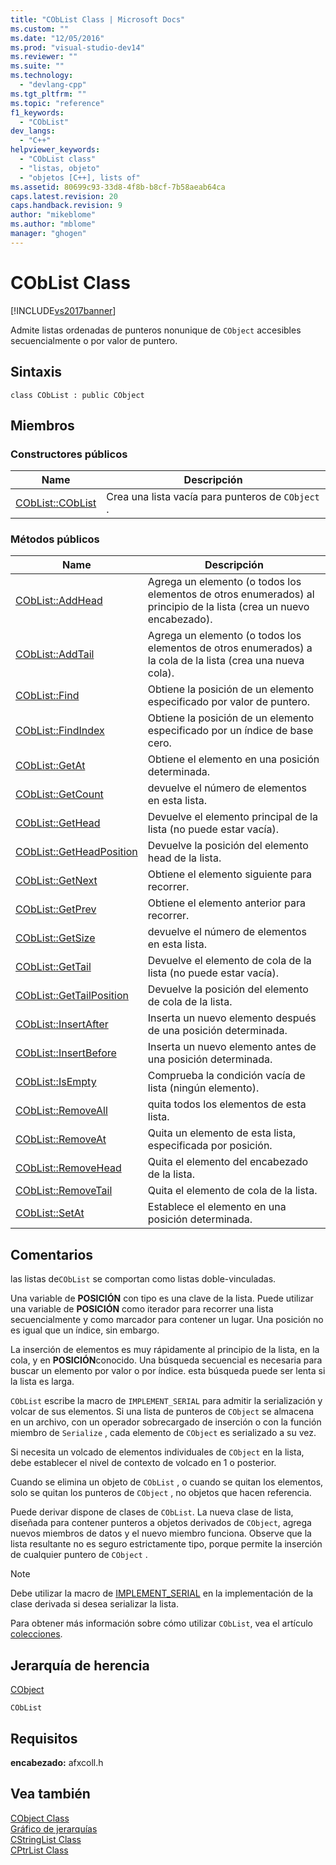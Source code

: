 ```yaml
---
title: "CObList Class | Microsoft Docs"
ms.custom: ""
ms.date: "12/05/2016"
ms.prod: "visual-studio-dev14"
ms.reviewer: ""
ms.suite: ""
ms.technology: 
  - "devlang-cpp"
ms.tgt_pltfrm: ""
ms.topic: "reference"
f1_keywords: 
  - "CObList"
dev_langs: 
  - "C++"
helpviewer_keywords: 
  - "CObList class"
  - "listas, objeto"
  - "objetos [C++], lists of"
ms.assetid: 80699c93-33d8-4f8b-b8cf-7b58aeab64ca
caps.latest.revision: 20
caps.handback.revision: 9
author: "mikeblome"
ms.author: "mblome"
manager: "ghogen"
---
```

# CObList Class
[!INCLUDE[vs2017banner](../../assembler/inline/includes/vs2017banner.md)]

Admite listas ordenadas de punteros nonunique de `CObject` accesibles secuencialmente o por valor de puntero.  
  
## Sintaxis  
  
```  
class CObList : public CObject  
```  
  
## Miembros  
  
### Constructores públicos  
  
|Name|Descripción|  
|----------|-----------------|  
|[CObList::CObList](../Topic/CObList::CObList.md)|Crea una lista vacía para punteros de `CObject` .|  
  
### Métodos públicos  
  
|Name|Descripción|  
|----------|-----------------|  
|[CObList::AddHead](../Topic/CObList::AddHead.md)|Agrega un elemento \(o todos los elementos de otros enumerados\) al principio de la lista \(crea un nuevo encabezado\).|  
|[CObList::AddTail](../Topic/CObList::AddTail.md)|Agrega un elemento \(o todos los elementos de otros enumerados\) a la cola de la lista \(crea una nueva cola\).|  
|[CObList::Find](../Topic/CObList::Find.md)|Obtiene la posición de un elemento especificado por valor de puntero.|  
|[CObList::FindIndex](../Topic/CObList::FindIndex.md)|Obtiene la posición de un elemento especificado por un índice de base cero.|  
|[CObList::GetAt](../Topic/CObList::GetAt.md)|Obtiene el elemento en una posición determinada.|  
|[CObList::GetCount](../Topic/CObList::GetCount.md)|devuelve el número de elementos en esta lista.|  
|[CObList::GetHead](../Topic/CObList::GetHead.md)|Devuelve el elemento principal de la lista \(no puede estar vacía\).|  
|[CObList::GetHeadPosition](../Topic/CObList::GetHeadPosition.md)|Devuelve la posición del elemento head de la lista.|  
|[CObList::GetNext](../Topic/CObList::GetNext.md)|Obtiene el elemento siguiente para recorrer.|  
|[CObList::GetPrev](../Topic/CObList::GetPrev.md)|Obtiene el elemento anterior para recorrer.|  
|[CObList::GetSize](../Topic/CObList::GetSize.md)|devuelve el número de elementos en esta lista.|  
|[CObList::GetTail](../Topic/CObList::GetTail.md)|Devuelve el elemento de cola de la lista \(no puede estar vacía\).|  
|[CObList::GetTailPosition](../Topic/CObList::GetTailPosition.md)|Devuelve la posición del elemento de cola de la lista.|  
|[CObList::InsertAfter](../Topic/CObList::InsertAfter.md)|Inserta un nuevo elemento después de una posición determinada.|  
|[CObList::InsertBefore](../Topic/CObList::InsertBefore.md)|Inserta un nuevo elemento antes de una posición determinada.|  
|[CObList::IsEmpty](../Topic/CObList::IsEmpty.md)|Comprueba la condición vacía de lista \(ningún elemento\).|  
|[CObList::RemoveAll](../Topic/CObList::RemoveAll.md)|quita todos los elementos de esta lista.|  
|[CObList::RemoveAt](../Topic/CObList::RemoveAt.md)|Quita un elemento de esta lista, especificada por posición.|  
|[CObList::RemoveHead](../Topic/CObList::RemoveHead.md)|Quita el elemento del encabezado de la lista.|  
|[CObList::RemoveTail](../Topic/CObList::RemoveTail.md)|Quita el elemento de cola de la lista.|  
|[CObList::SetAt](../Topic/CObList::SetAt.md)|Establece el elemento en una posición determinada.|  
  
## Comentarios  
 las listas de`CObList` se comportan como listas doble\-vinculadas.  
  
 Una variable de **POSICIÓN** con tipo es una clave de la lista.  Puede utilizar una variable de **POSICIÓN** como iterador para recorrer una lista secuencialmente y como marcador para contener un lugar.  Una posición no es igual que un índice, sin embargo.  
  
 La inserción de elementos es muy rápidamente al principio de la lista, en la cola, y en **POSICIÓN**conocido.  Una búsqueda secuencial es necesaria para buscar un elemento por valor o por índice.  esta búsqueda puede ser lenta si la lista es larga.  
  
 `CObList` escribe la macro de `IMPLEMENT_SERIAL` para admitir la serialización y volcar de sus elementos.  Si una lista de punteros de `CObject` se almacena en un archivo, con un operador sobrecargado de inserción o con la función miembro de `Serialize` , cada elemento de `CObject` es serializado a su vez.  
  
 Si necesita un volcado de elementos individuales de `CObject` en la lista, debe establecer el nivel de contexto de volcado en 1 o posterior.  
  
 Cuando se elimina un objeto de `CObList` , o cuando se quitan los elementos, solo se quitan los punteros de `CObject` , no objetos que hacen referencia.  
  
 Puede derivar dispone de clases de `CObList`.  La nueva clase de lista, diseñada para contener punteros a objetos derivados de `CObject`, agrega nuevos miembros de datos y el nuevo miembro funciona.  Observe que la lista resultante no es seguro estrictamente tipo, porque permite la inserción de cualquier puntero de `CObject` .  
  
> [!NOTE]
>  Debe utilizar la macro de [IMPLEMENT\_SERIAL](../Topic/IMPLEMENT_SERIAL.md) en la implementación de la clase derivada si desea serializar la lista.  
  
 Para obtener más información sobre cómo utilizar `CObList`, vea el artículo [colecciones](../../mfc/collections.md).  
  
## Jerarquía de herencia  
 [CObject](../../mfc/reference/cobject-class.md)  
  
 `CObList`  
  
## Requisitos  
 **encabezado:** afxcoll.h  
  
## Vea también  
 [CObject Class](../../mfc/reference/cobject-class.md)   
 [Gráfico de jerarquías](../../mfc/hierarchy-chart.md)   
 [CStringList Class](../../mfc/reference/cstringlist-class.md)   
 [CPtrList Class](../../mfc/reference/cptrlist-class.md)